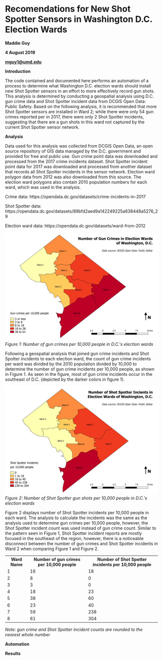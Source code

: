 # Recomendations for New Shot Spotter Sensors in Washington D.C. Election Wards

<b>Maddie Guy</b>

<b>4 August 2019</b>

<b>mguy1@umd.edu</b>

<b>Introduction</b>

<p>The code contained and documented here performs an automation of a process to determine what Washington D.C. election wards should install new Shot Spotter sensors in an effort to more effectively record gun shots. This analysis is determined by conducting a geospatial analysis using D.C. gun crime data and Shot Spotter incident data from DCGIS Open Data: Public Safety. Based on the following analysis, it is recommended that more Shot Spotter sensors are installed in Ward 2; while there were only 54 gun crimes reported per in 2017, there were only 2 Shot Spotter incidents, suggesting that there are a gun shots in this ward not captured by the current Shot Spotter sensor network.</p>

<b>Analysis</b>

<p>Data used for this analysis was collected from DCGIS Open Data, an open source repository of GIS data managed by the D.C. government and provided for free and public use. Gun crime point data was downloaded and processed from the 2017 crime incidents dataset. Shot Spotter incident point data for 2017 was downloaded and processed from another dataset that records all Shot Spotter incidents in the sensor network. Election ward polygon data from 2012 was also downloaded from this source. The election ward polygons also contain 2010 population numbers for each ward, which was used in the analysis.</p>

<p>Crime data: https://opendata.dc.gov/datasets/crime-incidents-in-2017</p>

<p>Shot Spotter data: https://opendata.dc.gov/datasets/89bfd2aed9a142249225a638448a5276_29</p>

<p>Election ward data: https://opendata.dc.gov/datasets/ward-from-2012</p>

![crime_per](crime_per.jpeg)
<i>Figure 1: Number of gun crimes per 10,000 people in D.C.'s election wards</i>

<p>Following a geospatial analysis that joined gun crime incidents and Shot Spotter incidents to each election ward, the count of gun crime incidents per ward was divided by the 2010 population divided by 10,000 to determine the number of gun crime incidents per 10,000 people, as shown in Figure 1. As seen in the figure, most of gun crime incidents occur in the southeast of D.C. (depicted by the darker colors in figure 1).</p>

![ss_per](ss_per.jpeg)
<i>Figure 2: Number of Shot Spotter gun shots per 10,000 people in D.C.'s election wards</i>
<p>Figure 2 displays number of Shot Spotter incidents per 10,000 people in each ward. The analysis to calculate the incidents was the same as the analysis used to determine gun crimes per 10,000 people, however, the Shot Spotter incident count was used instead of gun crime count. Similar to the pattern seen in Figure 1, Shot Spotter incident reports are mostly focused in the southeast of the region, however, there is a noticeable disconnect between the number of gun crimes and Shot Spotter incidents in Ward 2 when comparing Figure 1 and Figure 2.</p>

<table>
  <tr>
    <th>Ward Name</th>
    <th>Number of gun crimes per 10,000 people</th> 
    <th>Number of Shot Spotter incidents per 10,000 people</th>
  </tr>
  <tr>
    <td>1</td>
    <td>16</td> 
    <td>18</td>
  </tr>
  <tr>
    <td>2</td>
    <td>8</td> 
    <td>0</td>
  </tr>
  <tr>
    <td>3</td>
    <td>3</td> 
    <td>0</td>
  </tr>
  <tr>
    <td>4</td>
    <td>18</td> 
    <td>23</td>
  </tr>
  <tr>
    <td>5</td>
    <td>38</td> 
    <td>60</td>
  </tr>
  <tr>
    <td>6</td>
    <td>23</td> 
    <td>40</td>
  </tr>
  <tr>
    <td>7</td>
    <td>59</td> 
    <td>238</td>
  </tr>
  <tr>
    <td>8</td>
    <td>61</td> 
    <td>304</td>
  </tr>
</table>
<i>Note: gun crime and Shot Spotter incident counts are rounded to the nearest whole number</i>

<b>Automation</b>

<b>Results</b>
